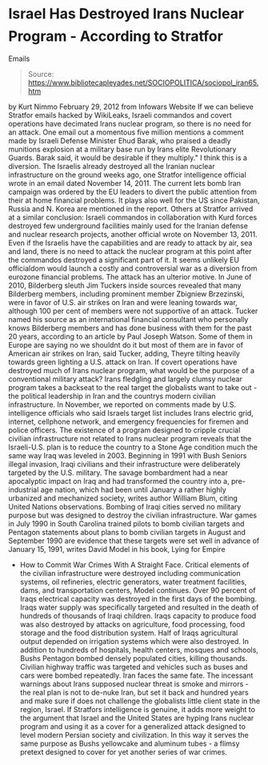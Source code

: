 # Israel Has Destroyed Irans Nuclear Program - According to Stratfor 
Emails

> Source: https://www.bibliotecapleyades.net/SOCIOPOLITICA/sociopol_iran65.htm

by Kurt Nimmo
February 29, 2012
from
Infowars Website
If we can believe
Stratfor emails hacked by WikiLeaks, Israeli commandos and
covert operations have decimated Irans nuclear program, so there is no need
for an attack.
One email out a momentous five million mentions
a comment made by Israeli
Defense Minister Ehud Barak, who praised a deadly munitions explosion at a
military base run by Irans elite Revolutionary Guards.
Barak said,
it would be desirable if they multiply."
I think this is a diversion. The Israelis
already destroyed all the Iranian nuclear infrastructure on the ground
weeks ago, one Stratfor intelligence official
wrote in an email dated
November 14, 2011.
The current lets bomb Iran campaign was
ordered by the EU leaders to divert the public attention from their at
home financial problems. It plays also well for the US since Pakistan,
Russia and N. Korea are mentioned in the report.
Others at Stratfor arrived at a similar
conclusion:
Israeli commandos in collaboration with
Kurd forces destroyed few underground facilities mainly used for the
Iranian defense and nuclear research projects, another official wrote
on November 13, 2011.
Even if the Israelis have the capabilities and
are ready to attack by air, sea and land, there is no need to attack the
nuclear program at this point after the commandos destroyed a
significant part of it.
It seems unlikely EU officialdom would launch a
costly and controversial war as a diversion from eurozone financial
problems.
The attack has an ulterior motive.
In June of 2010, Bilderberg sleuth Jim Tuckers inside sources revealed that
many Bilderberg members, including prominent member
Zbigniew Brzezinski,
were in favor of U.S. air strikes on Iran and were leaning towards war,
although 100 per cent of members were not supportive of an attack.
Tucker named his source as an international financial consultant who
personally knows Bilderberg members and has done business with them for the
past 20 years, according to
an article by Paul Joseph Watson.
Some of them in Europe are saying no we
shouldnt do it but most of them are in favor of American air strikes on
Iran, said Tucker, adding, Theyre tilting heavily towards green
lighting a U.S. attack on Iran.
If covert operations have destroyed much of
Irans nuclear program, what would be the purpose of a conventional military
attack?
Irans fledgling and largely clumsy nuclear program takes a backseat to the
real target the globalists want to take out - the political leadership in
Iran and the countrys modern civilian infrastructure.
In November,
we reported on comments made by U.S. intelligence officials who
said Israels target list includes Irans electric grid, internet, cellphone
network, and emergency frequencies for firemen and police officers.
The existence of a program designed to cripple crucial civilian
infrastructure not related to Irans nuclear program reveals that the
Israeli-U.S. plan is to reduce the country to a Stone Age condition much the
same way Iraq was leveled in 2003.
Beginning in 1991 with
Bush Seniors illegal invasion, Iraqi civilians and
their infrastructure were deliberately targeted by the U.S. military.
The savage bombardment had a near apocalyptic
impact on Iraq and had transformed the country into a,
pre-industrial age nation, which had been
until January a rather highly urbanized and mechanized society,
writes
author William Blum, citing United Nations observations.
Bombing of Iraqi cities served no military purpose but was designed to
destroy the civilian infrastructure. War games in July 1990 in South
Carolina trained pilots to bomb civilian targets and Pentagon statements
about plans to bomb civilian targets in August and September 1990 are
evidence that these targets were set well in advance of January 15,
1991,
writes David Model in his book, Lying for Empire
- How to Commit
War Crimes With A Straight Face.
Critical elements of the civilian infrastructure were destroyed
including communication systems, oil refineries, electric generators,
water treatment facilities, dams, and transportation centers, Model
continues.
Over 90 percent of Iraqs electrical
capacity was destroyed in the first days of the bombing.
Iraqs water supply was
specifically targeted
and resulted in the death of hundreds of thousands of Iraqi children.
Iraqs capacity to produce food was also
destroyed by attacks on agriculture, food processing, food storage and the
food distribution system. Half of Iraqs agricultural output depended on
irrigation systems which were also destroyed.
In addition to hundreds of hospitals, health centers, mosques and schools,
Bushs Pentagon bombed densely populated cities, killing thousands. Civilian
highway traffic was targeted and vehicles such as buses and cars were bombed
repeatedly.
Iran faces the same fate. The incessant warnings about Irans supposed
nuclear threat is smoke and mirrors - the real plan is not to de-nuke Iran,
but set it back and hundred years and make sure if does not challenge the
globalists little client state in the region, Israel.
If Stratfors intelligence is genuine, it adds more weight to the argument
that Israel and the United States are hyping Irans nuclear program and
using it as a cover for a generalized attack designed to level modern
Persian society and civilization.
In this way it serves the same purpose as Bushs yellowcake and aluminum
tubes - a flimsy pretext designed to cover for yet another series of war
crimes.
